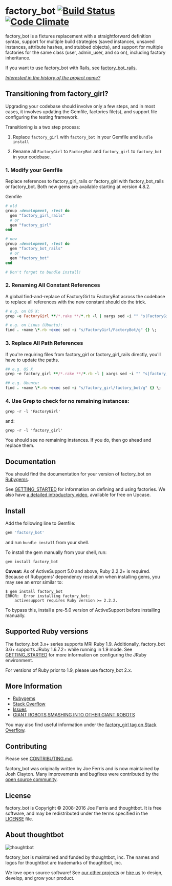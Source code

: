# factory_bot [![Build Status](https://travis-ci.org/thoughtbot/factory_bot.svg)](http://travis-ci.org/thoughtbot/factory_bot?branch=master) [![Code Climate](https://codeclimate.com/github/thoughtbot/factory_bot/badges/gpa.svg)](https://codeclimate.com/github/thoughtbot/factory_bot)

factory_bot is a fixtures replacement with a straightforward definition syntax, support for multiple build strategies (saved instances, unsaved instances, attribute hashes, and stubbed objects), and support for multiple factories for the same class (user, admin_user, and so on), including factory inheritance.

If you want to use factory_bot with Rails, see
[factory_bot_rails](https://github.com/thoughtbot/factory_bot_rails).

_[Interested in the history of the project name?](NAME.md)_


Transitioning from factory\_girl?
-------------

Upgrading your codebase should involve only a few steps, and in most cases, it involves updating the Gemfile, factories file(s), and support file configuring the testing framework.

Transitioning is a two step process:

1) Replace `factory_girl` with `factory_bot` in your Gemfile and `bundle install`

2) Rename all `FactoryGirl` to `FactoryBot` and `factory_girl` to `factory_bot` in your codebase.


### 1. Modify your Gemfile

Replace references to factory_girl_rails or factory_girl with factory_bot_rails or factory_bot. Both new gems are available starting at version 4.8.2.

Gemfile

```ruby
# old
group :development, :test do
  gem "factory_girl_rails"
  # or
  gem "factory_girl"
end

# new
group :development, :test do
  gem "factory_bot_rails"
  # or
  gem "factory_bot"
end

# Don't forget to bundle install!

```

### 2. Renaming All Constant References

A global find-and-replace of FactoryGirl to FactoryBot across the codebase to replace all references with the new constant should do the trick. 

```ruby 
# e.g. on OS X:
grep -e FactoryGirl **/*.rake **/*.rb -l | xargs sed -i "" "s|FactoryGirl|FactoryBot|"

# e.g. on Linus (Ubuntu):
find . -name \*.rb -exec sed -i "s/FactoryGirl/FactoryBot/g" {} \;
```

### 3. Replace All Path References

If you're requiring files from factory_girl or factory_girl_rails directly, you'll have to update the paths.

```ruby
## e.g. OS X
grep -e factory_girl **/*.rake **/*.rb -l | xargs sed -i "" "s|factory_girl|factory_bot|"

## e.g. Ubuntu:
find . -name \*.rb -exec sed -i "s/factory_girl/factory_bot/g" {} \;
```

### 4. Use Grep to check for no remaining instances:

`grep -r -l 'FactoryGirl'`

and:

`grep -r -l 'factory_girl'`

You should see no remaining instances. If you do, then go ahead and replace them.

Documentation
-------------

You should find the documentation for your version of factory_bot on [Rubygems](https://rubygems.org/gems/factory_bot).

See [GETTING_STARTED] for information on defining and using factories. We also
have [a detailed introductory video][], available for free on Upcase.

[a detailed introductory video]: https://upcase.com/videos/factory-girl?utm_source=github&utm_medium=open-source&utm_campaign=factory-girl

Install
--------

Add the following line to Gemfile:

```ruby
gem 'factory_bot'
```

and run `bundle install` from your shell.

To install the gem manually from your shell, run:

```shell
gem install factory_bot
```

**Caveat:** As of ActiveSupport 5.0 and above, Ruby 2.2.2+ is required. Because
of Rubygems' dependency resolution when installing gems, you may see an error
similar to:

```
$ gem install factory_bot
ERROR:  Error installing factory_bot:
    activesupport requires Ruby version >= 2.2.2.
```

To bypass this, install a pre-5.0 version of ActiveSupport before installing
manually.

Supported Ruby versions
-----------------------

The factory_bot 3.x+ series supports MRI Ruby 1.9. Additionally, factory_bot
3.6+ supports JRuby 1.6.7.2+ while running in 1.9 mode. See [GETTING_STARTED]
for more information on configuring the JRuby environment.

For versions of Ruby prior to 1.9, please use factory_bot 2.x.

More Information
----------------

* [Rubygems](https://rubygems.org/gems/factory_bot)
* [Stack Overflow](http://stackoverflow.com/questions/tagged/factory-bot)
* [Issues](https://github.com/thoughtbot/factory_bot/issues)
* [GIANT ROBOTS SMASHING INTO OTHER GIANT ROBOTS](http://robots.thoughtbot.com/)

You may also find useful information under the [factory_girl tag on Stack Overflow](http://stackoverflow.com/questions/tagged/factory-girl).

[GETTING_STARTED]: http://rubydoc.info/gems/factory_bot/file/GETTING_STARTED.md

Contributing
------------

Please see [CONTRIBUTING.md](https://github.com/thoughtbot/factory_bot/blob/master/CONTRIBUTING.md).

factory_bot was originally written by Joe Ferris and is now maintained by Josh
Clayton. Many improvements and bugfixes were contributed by the [open source
community](https://github.com/thoughtbot/factory_bot/graphs/contributors).

License
-------

factory_bot is Copyright © 2008-2016 Joe Ferris and thoughtbot. It is free
software, and may be redistributed under the terms specified in the
[LICENSE](/LICENSE) file.

About thoughtbot
----------------

![thoughtbot](http://presskit.thoughtbot.com/images/thoughtbot-logo-for-readmes.svg)

factory_bot is maintained and funded by thoughtbot, inc.
The names and logos for thoughtbot are trademarks of thoughtbot, inc.

We love open source software!
See [our other projects][community] or
[hire us][hire] to design, develop, and grow your product.

[community]: https://thoughtbot.com/community?utm_source=github
[hire]: https://thoughtbot.com/hire-us?utm_source=github
